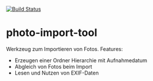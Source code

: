 [![Build Status](https://travis-ci.org/iodar/photo-import-tool.svg?branch=master)](https://travis-ci.org/iodar/photo-import-tool)
# photo-import-tool

Werkzeug zum Importieren von Fotos. Features:
* Erzeugen einer Ordner Hierarchie mit Aufnahmedatum
* Abgleich von Fotos beim Import
* Lesen und Nutzen von EXIF-Daten
